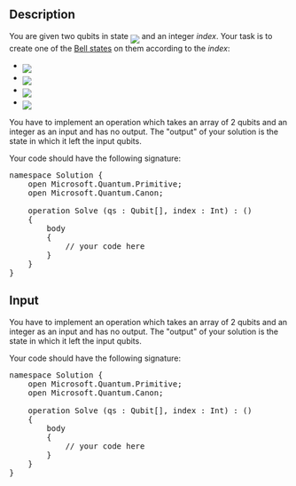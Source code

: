 ## Description

<div><p>You are given two qubits in state <img align="middle" class="tex-formula" src="file://W05KeauG.png" style="max-width: 100.0%;max-height: 100.0%;"> and an integer <span class="tex-span"><i>index</i></span>. Your task is to create one of the <a href="https://en.wikipedia.org/wiki/Bell_state">Bell states</a> on them according to the <span class="tex-span"><i>index</i></span>:</p><ul><li> <img align="middle" class="tex-formula" src="file://f6NQfiN5.png" style="max-width: 100.0%;max-height: 100.0%;"></li><li> <img align="middle" class="tex-formula" src="file://h2EXTkFf.png" style="max-width: 100.0%;max-height: 100.0%;"></li><li> <img align="middle" class="tex-formula" src="file://wfFYs9vd.png" style="max-width: 100.0%;max-height: 100.0%;"></li><li> <img align="middle" class="tex-formula" src="file://KXumhOeJ.png" style="max-width: 100.0%;max-height: 100.0%;"></li></ul></div><div class="input-specification"><p>You have to implement an operation which takes an array of 2 qubits and an integer as an input and has no output. The "output" of your solution is the state in which it left the input qubits.</p><p>Your code should have the following signature:</p><pre class="verbatim">namespace Solution {<br>    open Microsoft.Quantum.Primitive;<br>    open Microsoft.Quantum.Canon;<br><br>    operation Solve (qs : Qubit[], index : Int) : ()<br>    {<br>        body<br>        {<br>            // your code here<br>        }<br>    }<br>}</pre></div>

## Input

<p>You have to implement an operation which takes an array of 2 qubits and an integer as an input and has no output. The "output" of your solution is the state in which it left the input qubits.</p><p>Your code should have the following signature:</p><pre class="verbatim">namespace Solution {<br>    open Microsoft.Quantum.Primitive;<br>    open Microsoft.Quantum.Canon;<br><br>    operation Solve (qs : Qubit[], index : Int) : ()<br>    {<br>        body<br>        {<br>            // your code here<br>        }<br>    }<br>}</pre>
